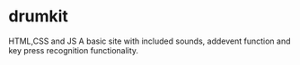 # drumkit
HTML,CSS and JS
A basic site with included sounds, addevent function and key press recognition functionality.
